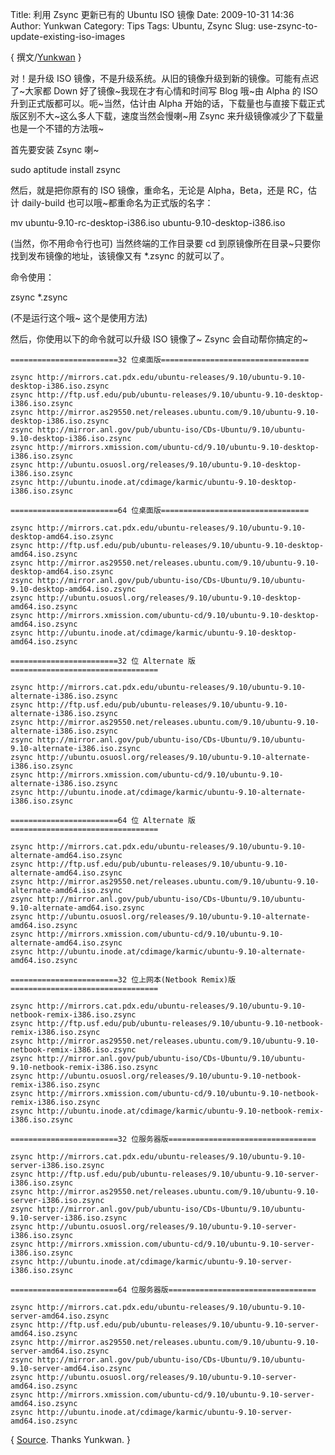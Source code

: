 Title: 利用 Zsync 更新已有的 Ubuntu ISO 镜像
Date: 2009-10-31 14:36
Author: Yunkwan
Category: Tips
Tags: Ubuntu, Zsync
Slug: use-zsync-to-update-existing-iso-images

{ 撰文/[Yunkwan](http://kwanlife.yo2.cn) }

对！是升级 ISO
镜像，不是升级系统。从旧的镜像升级到新的镜像。可能有点迟了~大家都 Down
好了镜像~我现在才有心情和时间写 Blog 哦~由 Alpha 的 ISO
升到正式版都可以。呃~当然，估计由 Alpha
开始的话，下载量也与直接下载正式版区别不大~这么多人下载，速度当然会慢喇~用
Zsync 来升级镜像减少了下载量也是一个不错的方法哦~

首先要安装 Zsync 喇~

sudo aptitude install zsync

然后，就是把你原有的 ISO 镜像，重命名，无论是 Alpha，Beta，还是 RC，估计
daily-build 也可以哦~都重命名为正式版的名字：

mv ubuntu-9.10-rc-desktop-i386.iso ubuntu-9.10-desktop-i386.iso

(当然，你不用命令行也可) 当然终端的工作目录要 cd
到原镜像所在目录~只要你找到发布镜像的地址，该镜像又有 *.zsync
的就可以了。

命令使用：

zsync *.zsync

(不是运行这个哦~ 这个是使用方法)

然后，你使用以下的命令就可以升级 ISO 镜像了~ Zsync 会自动帮你搞定的~

    ========================32 位桌面版=================================

    zsync http://mirrors.cat.pdx.edu/ubuntu-releases/9.10/ubuntu-9.10-desktop-i386.iso.zsync
    zsync http://ftp.usf.edu/pub/ubuntu-releases/9.10/ubuntu-9.10-desktop-i386.iso.zsync
    zsync http://mirror.as29550.net/releases.ubuntu.com/9.10/ubuntu-9.10-desktop-i386.iso.zsync
    zsync http://mirror.anl.gov/pub/ubuntu-iso/CDs-Ubuntu/9.10/ubuntu-9.10-desktop-i386.iso.zsync
    zsync http://mirrors.xmission.com/ubuntu-cd/9.10/ubuntu-9.10-desktop-i386.iso.zsync
    zsync http://ubuntu.osuosl.org/releases/9.10/ubuntu-9.10-desktop-i386.iso.zsync
    zsync http://ubuntu.inode.at/cdimage/karmic/ubuntu-9.10-desktop-i386.iso.zsync

    ========================64 位桌面版=================================

    zsync http://mirrors.cat.pdx.edu/ubuntu-releases/9.10/ubuntu-9.10-desktop-amd64.iso.zsync
    zsync http://ftp.usf.edu/pub/ubuntu-releases/9.10/ubuntu-9.10-desktop-amd64.iso.zsync
    zsync http://mirror.as29550.net/releases.ubuntu.com/9.10/ubuntu-9.10-desktop-amd64.iso.zsync
    zsync http://mirror.anl.gov/pub/ubuntu-iso/CDs-Ubuntu/9.10/ubuntu-9.10-desktop-amd64.iso.zsync
    zsync http://ubuntu.osuosl.org/releases/9.10/ubuntu-9.10-desktop-amd64.iso.zsync
    zsync http://mirrors.xmission.com/ubuntu-cd/9.10/ubuntu-9.10-desktop-amd64.iso.zsync
    zsync http://ubuntu.inode.at/cdimage/karmic/ubuntu-9.10-desktop-amd64.iso.zsync

    ========================32 位 Alternate 版=================================

    zsync http://mirrors.cat.pdx.edu/ubuntu-releases/9.10/ubuntu-9.10-alternate-i386.iso.zsync
    zsync http://ftp.usf.edu/pub/ubuntu-releases/9.10/ubuntu-9.10-alternate-i386.iso.zsync
    zsync http://mirror.as29550.net/releases.ubuntu.com/9.10/ubuntu-9.10-alternate-i386.iso.zsync
    zsync http://mirror.anl.gov/pub/ubuntu-iso/CDs-Ubuntu/9.10/ubuntu-9.10-alternate-i386.iso.zsync
    zsync http://ubuntu.osuosl.org/releases/9.10/ubuntu-9.10-alternate-i386.iso.zsync
    zsync http://mirrors.xmission.com/ubuntu-cd/9.10/ubuntu-9.10-alternate-i386.iso.zsync
    zsync http://ubuntu.inode.at/cdimage/karmic/ubuntu-9.10-alternate-i386.iso.zsync

    ========================64 位 Alternate 版=================================

    zsync http://mirrors.cat.pdx.edu/ubuntu-releases/9.10/ubuntu-9.10-alternate-amd64.iso.zsync
    zsync http://ftp.usf.edu/pub/ubuntu-releases/9.10/ubuntu-9.10-alternate-amd64.iso.zsync
    zsync http://mirror.as29550.net/releases.ubuntu.com/9.10/ubuntu-9.10-alternate-amd64.iso.zsync
    zsync http://mirror.anl.gov/pub/ubuntu-iso/CDs-Ubuntu/9.10/ubuntu-9.10-alternate-amd64.iso.zsync
    zsync http://ubuntu.osuosl.org/releases/9.10/ubuntu-9.10-alternate-amd64.iso.zsync
    zsync http://mirrors.xmission.com/ubuntu-cd/9.10/ubuntu-9.10-alternate-amd64.iso.zsync
    zsync http://ubuntu.inode.at/cdimage/karmic/ubuntu-9.10-alternate-amd64.iso.zsync

    ========================32 位上网本(Netbook Remix)版=================================

    zsync http://mirrors.cat.pdx.edu/ubuntu-releases/9.10/ubuntu-9.10-netbook-remix-i386.iso.zsync
    zsync http://ftp.usf.edu/pub/ubuntu-releases/9.10/ubuntu-9.10-netbook-remix-i386.iso.zsync
    zsync http://mirror.as29550.net/releases.ubuntu.com/9.10/ubuntu-9.10-netbook-remix-i386.iso.zsync
    zsync http://mirror.anl.gov/pub/ubuntu-iso/CDs-Ubuntu/9.10/ubuntu-9.10-netbook-remix-i386.iso.zsync
    zsync http://ubuntu.osuosl.org/releases/9.10/ubuntu-9.10-netbook-remix-i386.iso.zsync
    zsync http://mirrors.xmission.com/ubuntu-cd/9.10/ubuntu-9.10-netbook-remix-i386.iso.zsync
    zsync http://ubuntu.inode.at/cdimage/karmic/ubuntu-9.10-netbook-remix-i386.iso.zsync

    ========================32 位服务器版=================================

    zsync http://mirrors.cat.pdx.edu/ubuntu-releases/9.10/ubuntu-9.10-server-i386.iso.zsync
    zsync http://ftp.usf.edu/pub/ubuntu-releases/9.10/ubuntu-9.10-server-i386.iso.zsync
    zsync http://mirror.as29550.net/releases.ubuntu.com/9.10/ubuntu-9.10-server-i386.iso.zsync
    zsync http://mirror.anl.gov/pub/ubuntu-iso/CDs-Ubuntu/9.10/ubuntu-9.10-server-i386.iso.zsync
    zsync http://ubuntu.osuosl.org/releases/9.10/ubuntu-9.10-server-i386.iso.zsync
    zsync http://mirrors.xmission.com/ubuntu-cd/9.10/ubuntu-9.10-server-i386.iso.zsync
    zsync http://ubuntu.inode.at/cdimage/karmic/ubuntu-9.10-server-i386.iso.zsync

    ========================64 位服务器版=================================

    zsync http://mirrors.cat.pdx.edu/ubuntu-releases/9.10/ubuntu-9.10-server-amd64.iso.zsync
    zsync http://ftp.usf.edu/pub/ubuntu-releases/9.10/ubuntu-9.10-server-amd64.iso.zsync
    zsync http://mirror.as29550.net/releases.ubuntu.com/9.10/ubuntu-9.10-server-amd64.iso.zsync
    zsync http://mirror.anl.gov/pub/ubuntu-iso/CDs-Ubuntu/9.10/ubuntu-9.10-server-amd64.iso.zsync
    zsync http://ubuntu.osuosl.org/releases/9.10/ubuntu-9.10-server-amd64.iso.zsync
    zsync http://mirrors.xmission.com/ubuntu-cd/9.10/ubuntu-9.10-server-amd64.iso.zsync
    zsync http://ubuntu.inode.at/cdimage/karmic/ubuntu-9.10-server-amd64.iso.zsync

{
[Source](http://kwanlife.yo2.cn/articles/use-zsync-to-update-existing-iso-images.html).
Thanks Yunkwan. }
